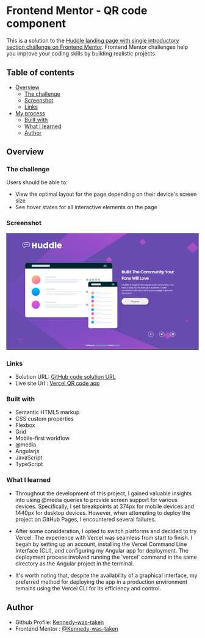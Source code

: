 # Frontend Mentor - QR code component

This is a solution to the [Huddle landing page with single introductory section challenge on Frontend Mentor](https://www.frontendmentor.io/challenges/huddle-landing-page-with-a-single-introductory-section-B_2Wvxgi0). Frontend Mentor challenges help you improve your coding skills by building realistic projects. 

## Table of contents

- [Overview](#overview)
    - [The challenge](#the-challenge)
  - [Screenshot](#screenshot)
  - [Links](#links)
- [My process](#my-process)
  - [Built with](#built-with)
  - [What I learned](#what-i-learned)
  - [Author](#author)

## Overview

### The challenge

Users should be able to:

- View the optimal layout for the page depending on their device's screen size
- See hover states for all interactive elements on the page

### Screenshot
  
   ![Full screen](./src/assets/screen-size-images/full-screen-homepage.PNG)

### Links

- Solution URL: [GitHub code solution URL](https://github.com/Kennedy-was-taken/landing-page-with-single-introductory)
- Live site Url : [Vercel QR code app](landing-page-with-single-introductory.vercel.app)


### Built with

- Semantic HTML5 markup
- CSS custom properties
- Flexbox
- Grid
- Mobile-first workflow
- @media
- Angularjs
- JavaScript
- TypeScript

### What I learned
- Throughout the development of this project, I gained valuable insights into using @media queries to provide screen support for various devices. Specifically, I set breakpoints at 374px for mobile devices and 1440px for desktop devices. However, when attempting to deploy the project on GitHub Pages, I encountered several failures.

- After some consideration, I opted to switch platforms and decided to try Vercel. The experience with Vercel was seamless from start to finish. I began by setting up an account, installing the Vercel Command Line Interface (CLI), and configuring my Angular app for deployment. The deployment process involved running the 'vercel' command in the same directory as the Angular project in the terminal.

- It's worth noting that, despite the availability of a graphical interface, my preferred method for deploying the app in a production environment remains using the Vercel CLI for its efficiency and control.


## Author

- Github Profile: [Kennedy-was-taken](https://github.com/Kennedy-was-taken)
- Frontend Mentor : [@Kennedy-was-taken](https://www.frontendmentor.io/profile/Kennedy-was-taken)
